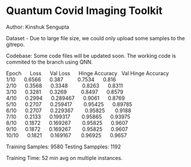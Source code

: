 # Quantum Covid Imaging Toolkit


Author: Kinshuk Sengupta

Dataset - Due to large file size, we could only upload some samples to the gitrepo.

Codebase: Some code files will be updated soon. The working code is commited to the branch using QNN.

Epoch&nbsp;&nbsp;&nbsp;&nbsp;&nbsp;	    Loss&nbsp;&nbsp;&nbsp;&nbsp;&nbsp;	    Val Loss&nbsp;&nbsp;&nbsp;&nbsp;&nbsp;	    Hinge Accuracy&nbsp;&nbsp;	    Val Hinge Accuracy<br>
 1/10&nbsp;&nbsp;&nbsp;&nbsp;&nbsp;    0.6566&nbsp;&nbsp;&nbsp;&nbsp;&nbsp;   	  0.387&nbsp;&nbsp;&nbsp;&nbsp;&nbsp;&nbsp;&nbsp;&nbsp;&nbsp;	        0.7534&nbsp;&nbsp;&nbsp;&nbsp;&nbsp;	            0.816<br>
 2/10&nbsp;&nbsp;&nbsp;&nbsp;&nbsp;	    0.3568&nbsp;&nbsp;&nbsp;&nbsp;&nbsp;	    0.3348&nbsp;&nbsp;&nbsp;&nbsp;&nbsp;&nbsp;&nbsp;&nbsp;&nbsp;	      0.8263&nbsp;&nbsp;&nbsp;&nbsp;&nbsp; 	            0.8311<br>
 3/10&nbsp;&nbsp;&nbsp;&nbsp;&nbsp; 	  0.3281&nbsp;&nbsp;&nbsp;&nbsp;&nbsp;    0.3269&nbsp;&nbsp;&nbsp;&nbsp;&nbsp;&nbsp;&nbsp;&nbsp;&nbsp;	      0.8497&nbsp;&nbsp;&nbsp;&nbsp;&nbsp;	            0.8579<br>
 4/10&nbsp;&nbsp;&nbsp;&nbsp;&nbsp;	    0.2994&nbsp;&nbsp;&nbsp;&nbsp;&nbsp;    0.289467&nbsp;&nbsp;&nbsp;&nbsp;&nbsp;	    0.9061&nbsp;&nbsp;&nbsp;&nbsp;&nbsp;	            0.8769<br>
 5/10&nbsp;&nbsp;&nbsp;&nbsp;&nbsp;	    0.2707&nbsp;&nbsp;&nbsp;&nbsp;&nbsp;	    0.259417&nbsp;&nbsp;&nbsp;&nbsp;&nbsp;&nbsp;&nbsp;	    0.95425&nbsp;&nbsp;&nbsp;&nbsp;&nbsp;	            0.89785<br>
 6/10&nbsp;&nbsp;&nbsp;&nbsp;&nbsp;	    0.2707&nbsp;&nbsp;&nbsp;&nbsp;&nbsp;	    0.229367&nbsp;&nbsp;&nbsp;&nbsp;&nbsp;&nbsp;&nbsp;	    0.95825	&nbsp;&nbsp;&nbsp;&nbsp;&nbsp;            0.9188<br>
 7/10&nbsp;&nbsp;&nbsp;&nbsp;&nbsp;	    0.2133&nbsp;&nbsp;&nbsp;&nbsp;&nbsp;	    0.199317&nbsp;&nbsp;&nbsp;&nbsp;&nbsp;&nbsp;&nbsp;	    0.95865&nbsp;&nbsp;&nbsp;&nbsp;&nbsp;	            0.93975<br>
 8/10&nbsp;&nbsp;&nbsp;&nbsp;&nbsp;	    0.1872&nbsp;&nbsp;&nbsp;&nbsp;&nbsp;	    0.169267&nbsp;&nbsp;&nbsp;&nbsp;&nbsp;&nbsp;&nbsp;	    0.95825&nbsp;&nbsp;&nbsp;&nbsp;&nbsp;	            0.9607<br>
 9/10&nbsp;&nbsp;&nbsp;&nbsp;&nbsp;	    0.1872&nbsp;&nbsp;&nbsp;&nbsp;&nbsp;	    0.169267&nbsp;&nbsp;&nbsp;&nbsp;&nbsp;&nbsp;&nbsp;	    0.95825&nbsp;&nbsp;&nbsp;&nbsp;&nbsp;	            0.9607<br>
 10/10&nbsp;&nbsp;&nbsp;&nbsp;&nbsp;	  0.1821&nbsp;&nbsp;&nbsp;&nbsp;&nbsp;	    0.169167&nbsp;&nbsp;&nbsp;&nbsp;&nbsp;&nbsp;	    0.96925&nbsp;&nbsp;&nbsp;&nbsp;&nbsp;	            0.9657<br>


Training Samples: 9580
Testing Sampples: 1192

Training Time: 52 min avg on multiple instances. 
